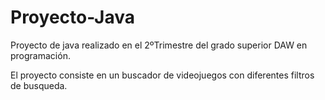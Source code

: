 # Proyecto-Java
Proyecto de java realizado en el 2ºTrimestre del grado superior DAW en programación.

El proyecto consiste en un buscador de videojuegos con diferentes filtros de busqueda.
